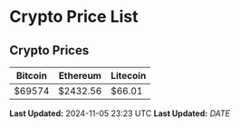 # Crypto Price List

## Crypto Prices
| Bitcoin | Ethereum | Litecoin |
| ------- | -------- | -------- |
| $69574 | $2432.56 | $66.01 |
**Last Updated:** 2024-11-05 23:23 UTC
**Last Updated:** $DATE$
